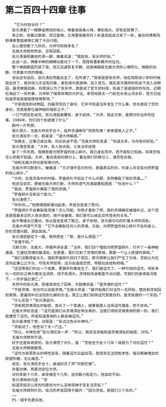 # 第二百四十四章 往事
        “它为何告诉你？”
       张元清看了一眼静谧燃烧的烛火，嗅着袅袅香火味，事到临头，却有些犹豫了。
       来之前，他看过面相，观过星相，又用夏侯傲天的卜卦道具给自己来了一卦，最后向傅青阳和傅青萱姐弟俩汇报了今日行程。
       在心里权衡了几秒后，大师可知我本名？
       无痕大师寂然而坐，没有回答。
       张元清凝视着他的深一脚，接着说道：”我姓张，张天师的张。”
       此话一出，佛像半眯的眼睛似是动了一下，隐隐有重新静开的征兆。
       整个佛殿都猛烈晃了晃，但又迅速恢复平静，这座佛殿是无痕大师的心境所化，佛殿的动静，代表着大师的情绪。
       说出这句话后，张元清反而豁出去了，无所谓了，”我爸就是张天师，他在我刚读小学的时候就去世了，我对他几乎没有印象，直到成为夜游神，加入官方。我在某次偶然的机会下进入动物园，器灵根据血脉，将我误认为了张天师，我查阅了官方资料库，知道了逍遥组织的存在，近期松海出了一系列事，元帅斩了暗夜玫瑰的大护法，发现他是太一门前任长老山河永存，官方已经知道灵拓就是暗夜玫瑰首领。”
       “于是我找到动物园，向器灵坦白了身份，它并不知道当年发生了什么事，但与我说了您的身份，您就是那位最神秘的暗影之子。”
       一口气把这些说完，张元清挺直腰背，身子前倾，“大师，我这次来，是想问你当年的往事。1999年，你们四个到底做了什么”
       殿内一片死寂。
       很久很久，无痕大师双手合十，低声念诵佛号“阿弥陀佛！原来是故人之子。”
       张元清双手一合，躬身道：“请大师解惑。”
       “张施主，过事已成云烟，何必执迷不悟。”无痕大师叹息道：“知道太多，与你有何好处。”
       张元清苦笑道：“大师，有人告诉我，父亲当年给我
       留了一件东西，我猜那是光明罗盘的核心碎片。我已身在局中，若不能知己知彼。将来恐怕怎么死都不知道。大师，看在我爸的情分上，看在我们的情分上，请您告诉我。
       ”他和无痕大师也是有情分的。
       无痕大师沉默良久，缓缓道：“方才镜中显示的你，是最真实的你，你身上并没有光明罗盘的核心碎片。”
       “大师，在我念高中的时候，罗盘碎片不知出了什么问题，突然撕裂了我的灵魂……”
       他还没说完，便被无痕大师打断，大师的语气充满凝重和困感：“你说什么？”
       “我说，罗盘碎片撕裂了我的灵魂。”
       “罗盘碎片没有这个能力。”
       张元清愣了。
       “你你你……”他表情随即激动起来，声音也变成了质问。
       “罗盘碎片不会撕裂我灵魂？怎么可能，你刚才看到了啊，我的灵魂确实被缝补过，这个信息是我最亲近的人告诉我的，她不会骗我，我们是可以彼此交托性命的关系。”
       由于情绪太过激动，他从盘坐变成了跪立，身子前倾，目光直勾勾的盯着大师的背影。
       无痕大师语气不变：“它不会撕裂任何人的灵魂，元始，光明罗盘的核心碎片不在你身上，你的灵理问题，源自其他。”
       张元清屁股往下一踏，颓然而坐：“那，是什么原因？”
       “贫僧不知。”
       沉默几秒，无痕大，师缓声讲诉道：“当年，我们四个借助光明罗盘碎片，打开了一条神秘通道，它通往灵境的最深处。在那里，我们见到了灵境的真相，那是一个让人绝望的真相。”
       “我们没敢停留太久，借助罗盘碎片回归了现实，那次探索让我们产生了分歧，灵拓认为应该将此事公之于众，可张天师觉得，这只会造成恐慌，导致社会结构坍塌。”
       “还没等我们吵出一个结果，更棘手的事发生了，我们被诅咒了。一种可怕的诅咒，号称净化一切的日之神力都无法消除，找不到源头，灵体和肉身都查不出问题，可我们的身体每况愈下，一步步逼近衰亡。”
       木然中的张元清，思绪渐渐拉了回来，大胆猜测道：“是灵境的诅咒？”
       “不是灵境，但也可以说是灵境。”无痕大师道：“最开始我们对诅咒一无所知，楚尚和灵拓回到家族。查遍资料也没找到化解的办法。真正让我们知晓诅咒真面目的，是灵拓做的一个实验。”
       “什么实验？”张元清追问，
       “灵柘把灵境深处的秘密，告诉了一个普通人，结果是那人当场诅咒缠身，死于非命。”
       无痕大师叹息道：“诅咒是我们从灵境深处带出来的，当我们得知灵境真相的那一刻，我们就遭受了诅咒。所有知道真相的人都会被诅咒。”
       张元是清想了想，试探道：“有试过告诉半神吗。”
       “灵拓试了，他告诉了太一门主。”
       “所以，半神无效”张元清叹息一声：”所以，我还没资格知道灵境深处的秘密，对吗。”
       无痕大师默然不语。
       好歹还是有收获的，张元清想了许久，道：“您枯坐于此十几年！就是为了对抗诅咒？”
       无痕大师微微额首。
       “诅咒与邪恶职业的特性皆有，随着诅咒日益加深，我渐渐无法控制本性，每日都被嗜血的欲望折磨，无比痛苦。”
       闻言，张元清双手合十，虔诚的念了声“何弥陀佛”。
       非是对佛，而是对这位大师。
       对抗本能十几年，承受痛苦十几年，这份毅力和定力，他自叹不如。
       张元清继续问道：“您
       知道灵拓怎么死的吗楚尚为什么没用母神子宫复活灵拓？”
       无痕大师寂然片刻，低沉的声音回荡于殿内：“因为灵拓，是我们三个杀的。”
       ……
       PS：错字先更后改。
